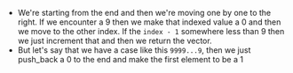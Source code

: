 - We're starting from the end and then we're moving one by one to the right. If we encounter a 9 then we make that indexed value a 0 and then we move to the other index. If the `index - 1` somewhere less than 9 then we just increment that and then we return the vector.
- But let's say that we have a case like this `9999...9`, then we just push_back a 0 to the end and make the first element to be a 1